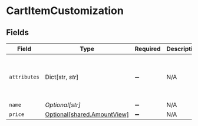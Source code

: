 # CartItemCustomization


## Fields

| Field                                                            | Type                                                             | Required                                                         | Description                                                      | Example                                                          |
| ---------------------------------------------------------------- | ---------------------------------------------------------------- | ---------------------------------------------------------------- | ---------------------------------------------------------------- | ---------------------------------------------------------------- |
| `attributes`                                                     | Dict[str, *str*]                                                 | :heavy_minus_sign:                                               | N/A                                                              | {<br/>"key1": "value1",<br/>"key2": "value2"<br/>}               |
| `name`                                                           | *Optional[str]*                                                  | :heavy_minus_sign:                                               | N/A                                                              |                                                                  |
| `price`                                                          | [Optional[shared.AmountView]](../../models/shared/amountview.md) | :heavy_minus_sign:                                               | N/A                                                              |                                                                  |